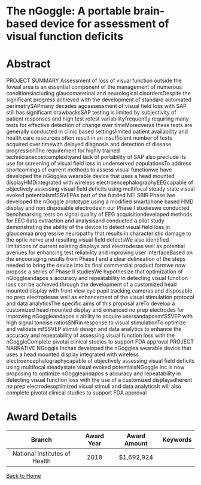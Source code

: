 
The nGoggle: A portable brain-based device for assessment of visual function deficits
=====================================================================================

# Abstract


PROJECT SUMMARY Assessment of loss of visual function outside the foveal area is an essential component of the management of numerous conditionsincluding glaucomaretinal and neurological disordersDespite the significant progress achieved with the development of standard automated perimetrySAPmany decades agoassessment of visual field loss with SAP still has significant drawbacksSAP testing is limited by subjectivity of patient responses and high test retest variabilityfrequently requiring many tests for effective detection of change over timeMoreoveras these tests are generally conducted in clinic based settingslimited patient availability and health care resources often result in an insufficient number of tests acquired over timewith delayed diagnosis and detection of disease progressionThe requirement for highly trained technicianscostcomplexityand lack of portability of SAP also preclude its use for screening of visual field loss in underserved populationsTo address shortcomings of current methods to assess visual functionwe have developed the nGogglea wearable device that uses a head mounted displayHMDintegrated with wireless electroencephalographyEEGcapable of objectively assessing visual field deficits using multifocal steady state visual evoked potentialsmfSSVEPAs part of the funded NEI SBIR Phase Iwe developed the nGoggle prototype using a modified smartphone based HMD display and non disposable electrodesIn our Phase I studieswe conducted benchmarking tests on signal quality of EEG acquisitiondeveloped methods for EEG data extraction and analysisand conducted a pilot study demonstrating the ability of the device to detect visual field loss in glaucomaa progressive neuropathy that results in characteristic damage to the optic nerve and resulting visual field defectsWe also identified limitations of current existing displays and electrodesas well as potential avenues for enhancing test reliability and improving user interfaceBased on the encouraging results from Phase I and a clear delineation of the steps needed to bring the device into its final commercial product formwe now propose a series of Phase II studiesWe hypothesize that optimization of nGoggleandapos s accuracy and repeatability in detecting visual function loss can be achieved through the development of a customized head mounted display with front view eye pupil tracking cameras and disposable no prep electrodesas well as enhancement of the visual stimulation protocol and data analyticsThe specific aims of this proposal areTo develop a customized head mounted display and enhanced no prep electrodes for improving nGoggleandapos s ability to acquire usersandaposmfSSVEP with high signal tonoise ratiosSNRin response to visual stimulationTo optimize and validate mfSSVEP stimuli design and data analytics to enhance the accuracy and repeatability of assessing visual function loss with the nGoggleComplete pivotal clinical studies to support FDA approval PROJECT NARRATIVE NGoggle Inchas developed the nGogglea wearable device that uses a head mounted display integrated with wireless electroencephalographycapable of objectively assessing visual field deficits using multifocal steadystate visual evoked potentialsNGoggle Inc is now proposing to optimize nGoggleandapos s accuracy and repeatability in detecting visual function loss with the use of a customized displayadherent no prep electrodesoptimized visual stimuli and data analyticsIt will also complete pivotal clinical studies to support FDA approval  

# Award Details

|Branch|Award Year|Award Amount|Keywords|
| :---: | :---: | :---: | :---: |
|National Institutes of Health|2018|$1,692,924||
  
  


[Back to Home](https://github.com/chrischow/dod_sbir_awards#2358)